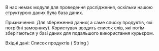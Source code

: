 В нас немає модуля для проведення дослідження, оскільки нашою структурою даних була база даних.

Призначення: 
	Для збереження даних( а саме списку продуктів, які потрібні замовнику). Користувач вводить список слів, які потім зберігаються у базі даних для подальшого використання курьєром.

Вхідні дані: 
	Список продуктів ( String )


